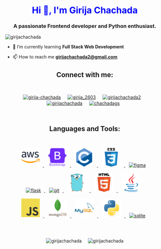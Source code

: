 <h1 align="center" style="color: blue;">Hi 👋, I'm Girija Chachada</h1>
<h3 align="center">A passionate Frontend developer and Python enthusiast.</h3>

<p align="left"> <img src="https://komarev.com/ghpvc/?username=girijachachada&label=Profile%20views&color=0e75b6&style=flat" alt="girijachachada" /> </p>

- 🌱 I’m currently learning **Full Stack Web Development**

- 📫 How to reach me **girijachachada2@gmail.com**

<h2 align="center">Connect with me:</h2>
<br>
<p align="center">
<a href="https://linkedin.com/in/girija-chachada" target="blank"><img align="center" src="https://raw.githubusercontent.com/rahuldkjain/github-profile-readme-generator/master/src/images/icons/Social/linked-in-alt.svg" alt="girija-chachada" height="60" width="60" style="margin-right: 10px;" /></a>&nbsp;&nbsp;
<a href="https://instagram.com/girija_2603" target="blank"><img align="center" src="https://raw.githubusercontent.com/rahuldkjain/github-profile-readme-generator/master/src/images/icons/Social/instagram.svg" alt="girija_2603" height="60" width="60" style="margin-right: 10px;" /></a>&nbsp;&nbsp;
<a href="https://www.hackerrank.com/girijachachada2" target="blank"><img align="center" src="https://raw.githubusercontent.com/rahuldkjain/github-profile-readme-generator/master/src/images/icons/Social/hackerrank.svg" alt="girijachachada2" height="60" width="60" style="margin-right: 10px;" /></a>&nbsp;&nbsp;
<a href="https://www.leetcode.com/girijachachada" target="blank"><img align="center" src="https://raw.githubusercontent.com/rahuldkjain/github-profile-readme-generator/master/src/images/icons/Social/leet-code.svg" alt="girijachachada" height="60" width="60" style="margin-right: 10px;" /></a>&nbsp;&nbsp;
<a href="https://auth.geeksforgeeks.org/user/chachadags" target="blank"><img align="center" src="https://raw.githubusercontent.com/rahuldkjain/github-profile-readme-generator/master/src/images/icons/Social/geeks-for-geeks.svg" alt="chachadags" height="60" width="60" style="margin-right: 10px;" /></a>
</p>
<br>
<h2 align="center">Languages and Tools:</h2>
<br>
<p align="center"> 
<a href="https://aws.amazon.com" target="_blank" rel="noreferrer"> <img src="https://raw.githubusercontent.com/devicons/devicon/master/icons/amazonwebservices/amazonwebservices-original-wordmark.svg" alt="aws" width="60" height="60" style="margin-right: 10px;" /> </a> &nbsp;&nbsp;
<a href="https://getbootstrap.com" target="_blank" rel="noreferrer"> <img src="https://raw.githubusercontent.com/devicons/devicon/master/icons/bootstrap/bootstrap-plain-wordmark.svg" alt="bootstrap" width="60" height="60" style="margin-right: 10px;" /> </a> &nbsp;&nbsp;
<a href="https://www.cprogramming.com/" target="_blank" rel="noreferrer"> <img src="https://raw.githubusercontent.com/devicons/devicon/master/icons/c/c-original.svg" alt="c" width="60" height="60" style="margin-right: 10px;" /> </a> &nbsp;&nbsp;
<a href="https://www.w3schools.com/css/" target="_blank" rel="noreferrer"> <img src="https://raw.githubusercontent.com/devicons/devicon/master/icons/css3/css3-original-wordmark.svg" alt="css3" width="60" height="60" style="margin-right: 10px;" /> </a> &nbsp;&nbsp;
<a href="https://www.figma.com/" target="_blank" rel="noreferrer"> <img src="https://www.vectorlogo.zone/logos/figma/figma-icon.svg" alt="figma" width="60" height="60" style="margin-right: 10px;" /> </a>
<br><br>
<a href="https://flask.palletsprojects.com/" target="_blank" rel="noreferrer"> <img src="https://www.vectorlogo.zone/logos/pocoo_flask/pocoo_flask-icon.svg" alt="flask" width="60" height="60" style="margin-right: 10px;" /> </a> &nbsp;&nbsp;
<a href="https://git-scm.com/" target="_blank" rel="noreferrer"> <img src="https://www.vectorlogo.zone/logos/git-scm/git-scm-icon.svg" alt="git" width="60" height="60" style="margin-right: 10px;" /> </a> &nbsp;&nbsp;
<a href="https://golang.org" target="_blank" rel="noreferrer"> <img src="https://raw.githubusercontent.com/devicons/devicon/master/icons/go/go-original.svg" alt="go" width="60" height="60" style="margin-right: 10px;" /> </a> &nbsp;&nbsp;
<a href="https://www.w3.org/html/" target="_blank" rel="noreferrer"> <img src="https://raw.githubusercontent.com/devicons/devicon/master/icons/html5/html5-original-wordmark.svg" alt="html5" width="60" height="60" style="margin-right: 10px;" /> </a> &nbsp;&nbsp;
<a href="https://www.java.com" target="_blank" rel="noreferrer"> <img src="https://raw.githubusercontent.com/devicons/devicon/master/icons/java/java-original.svg" alt="java" width="60" height="60" style="margin-right: 10px;" /> </a> 
<br><br>
<a href="https://developer.mozilla.org/en-US/docs/Web/JavaScript" target="_blank" rel="noreferrer"> <img src="https://raw.githubusercontent.com/devicons/devicon/master/icons/javascript/javascript-original.svg" alt="javascript" width="60" height="60" style="margin-right: 10px;" /> </a> &nbsp;&nbsp;
<a href="https://www.mongodb.com/" target="_blank" rel="noreferrer"> <img src="https://raw.githubusercontent.com/devicons/devicon/master/icons/mongodb/mongodb-original-wordmark.svg" alt="mongodb" width="60" height="60" style="margin-right: 10px;" /> </a> &nbsp;&nbsp;
<a href="https://www.mysql.com/" target="_blank" rel="noreferrer"> <img src="https://raw.githubusercontent.com/devicons/devicon/master/icons/mysql/mysql-original-wordmark.svg" alt="mysql" width="60" height="60" style="margin-right: 10px;" /> </a> &nbsp;&nbsp;
<a href="https://www.python.org" target="_blank" rel="noreferrer"> <img src="https://raw.githubusercontent.com/devicons/devicon/master/icons/python/python-original.svg" alt="python" width="60" height="60" style="margin-right: 10px;"/> </a>&nbsp;&nbsp;
<a href="https://www.sqlite.org/" target="_blank" rel="noreferrer"> <img src="https://www.vectorlogo.zone/logos/sqlite/sqlite-icon.svg" alt="sqlite" width="60" height="60" style="margin-right: 10px;" /> </a> </p>
<br>
<h2></h2>
<p align="center"><img align="center" src="https://github-readme-stats.vercel.app/api/top-langs?username=girijachachada&show_icons=true&locale=en&layout=compact" alt="girijachachada" />&nbsp;&nbsp;&nbsp;&nbsp; <img align="center" src="https://github-readme-streak-stats.herokuapp.com/?user=girijachachada&" alt="girijachachada" /></p>
